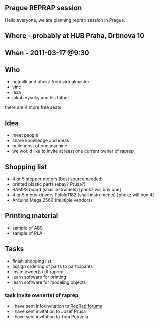 ## Prague REPRAP session

Hello everyone, we are planning reprap session in Prague.

## Where - probably at HUB Praha, Drtinova 10

## When - 2011-03-17 @9:30

## Who

- netmilk and phokz from virtualmaster
- vinc
- lexa
- jakub vysoky and his father


there are 4 more free seats

## Idea

- meet people
- share knowledge and ideas
- build most of one machine
- we would like to invite at least one current owner of raprep

## Shopping list

- 4 or 5 stepper motors (best source needed)
- printed plastic parts (ebay? Prusa?)
- RAMPS board  (snail instrumets) [phokz will buy one]
- 4 or 5 motor drivers  Pololu1182 (snail instruments) [phokz will buy 4]
- Arduino Mega 2560 (multiple vendors)
 

## Printing material

- sample of ABS
- sample of PLA


## Tasks

- finish shopping list
- assign ordering of parts to participants
- invite owner(s) of raprep
- learn software for printing
- learn software for modeling objects


### task invite owner(s) of raprep

- i have sent info/invitation to [RepRap forums](http://forums.reprap.org/list.php?221)
- i have sent invitation to Josef Prusa
- i have sent invitation to Tom Petrzela

